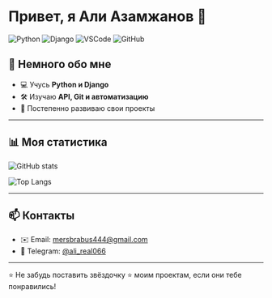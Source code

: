 # Привет, я Али Азамжанов 👋

![Python](https://img.shields.io/badge/Python-3.11-blue)
![Django](https://img.shields.io/badge/Django-4.2-green)
![VSCode](https://img.shields.io/badge/Editor-VSCode-blue)
![GitHub](https://img.shields.io/badge/GitHub-Profile-black)

## 🚀 Немного обо мне
- 💻 Учусь **Python и Django**
- 🛠 Изучаю **API, Git и автоматизацию**
- 🌱 Постепенно развиваю свои проекты

---


## 📊 Моя статистика
![GitHub stats](https://github-readme-stats.vercel.app/api?username=ali-azamzhanov&show_icons=true&theme=radical)

![Top Langs](https://github-readme-stats.vercel.app/api/top-langs/?username=ali-azamzhanov&layout=compact&theme=radical)

---

## 📫 Контакты
- ✉️ Email:  mersbrabus444@gmail.com
- 💬 Telegram: [@ali_real066](ali_real066)

---

⭐️ Не забудь поставить звёздочку ⭐ моим проектам, если они тебе понравились!
